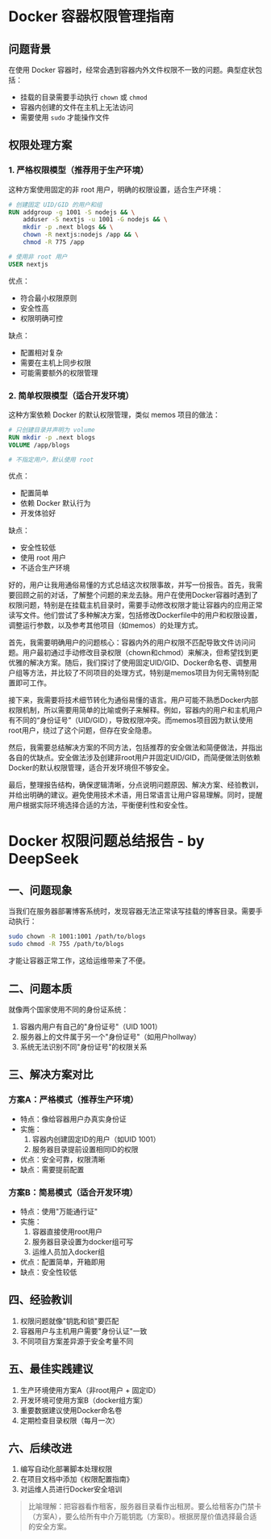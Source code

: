 # Docker 容器权限管理指南

## 问题背景

在使用 Docker 容器时，经常会遇到容器内外文件权限不一致的问题。典型症状包括：
- 挂载的目录需要手动执行 `chown` 或 `chmod`
- 容器内创建的文件在主机上无法访问
- 需要使用 `sudo` 才能操作文件

## 权限处理方案

### 1. 严格权限模型（推荐用于生产环境）

这种方案使用固定的非 root 用户，明确的权限设置，适合生产环境：

```dockerfile
# 创建固定 UID/GID 的用户和组
RUN addgroup -g 1001 -S nodejs && \
    adduser -S nextjs -u 1001 -G nodejs && \
    mkdir -p .next blogs && \
    chown -R nextjs:nodejs /app && \
    chmod -R 775 /app

# 使用非 root 用户
USER nextjs
```

优点：
- 符合最小权限原则
- 安全性高
- 权限明确可控

缺点：
- 配置相对复杂
- 需要在主机上同步权限
- 可能需要额外的权限管理

### 2. 简单权限模型（适合开发环境）

这种方案依赖 Docker 的默认权限管理，类似 memos 项目的做法：

```dockerfile
# 只创建目录并声明为 volume
RUN mkdir -p .next blogs
VOLUME /app/blogs

# 不指定用户，默认使用 root
```

优点：
- 配置简单
- 依赖 Docker 默认行为
- 开发体验好

缺点：
- 安全性较低
- 使用 root 用户
- 不适合生产环境

<think>
好的，用户让我用通俗易懂的方式总结这次权限事故，并写一份报告。首先，我需要回顾之前的对话，了解整个问题的来龙去脉。用户在使用Docker容器时遇到了权限问题，特别是在挂载主机目录时，需要手动修改权限才能让容器内的应用正常读写文件。他们尝试了多种解决方案，包括修改Dockerfile中的用户和权限设置，调整运行参数，以及参考其他项目（如memos）的处理方式。

首先，我需要明确用户的问题核心：容器内外的用户权限不匹配导致文件访问问题。用户最初通过手动修改目录权限（chown和chmod）来解决，但希望找到更优雅的解决方案。随后，我们探讨了使用固定UID/GID、Docker命名卷、调整用户组等方法，并比较了不同项目的处理方式，特别是memos项目为何无需特别配置即可工作。

接下来，我需要将技术细节转化为通俗易懂的语言。用户可能不熟悉Docker内部权限机制，所以需要用简单的比喻或例子来解释。例如，容器内的用户和主机用户有不同的“身份证号”（UID/GID），导致权限冲突。而memos项目因为默认使用root用户，绕过了这个问题，但存在安全隐患。

然后，我需要总结解决方案的不同方法，包括推荐的安全做法和简便做法，并指出各自的优缺点。安全做法涉及创建非root用户并固定UID/GID，而简便做法则依赖Docker的默认权限管理，适合开发环境但不够安全。

最后，整理报告结构，确保逻辑清晰，分点说明问题原因、解决方案、经验教训，并给出明确的建议。避免使用技术术语，用日常语言让用户容易理解。同时，提醒用户根据实际环境选择合适的方法，平衡便利性和安全性。
</think>

# Docker 权限问题总结报告 - by DeepSeek

## 一、问题现象
当我们在服务器部署博客系统时，发现容器无法正常读写挂载的博客目录。需要手动执行：
```bash
sudo chown -R 1001:1001 /path/to/blogs
sudo chmod -R 755 /path/to/blogs
```
才能让容器正常工作，这给运维带来了不便。

## 二、问题本质
就像两个国家使用不同的身份证系统：
1. 容器内用户有自己的"身份证号"（UID 1001）
2. 服务器上的文件属于另一个"身份证号"（如用户hollway）
3. 系统无法识别不同"身份证号"的权限关系

## 三、解决方案对比
### 方案A：严格模式（推荐生产环境）
- 特点：像给容器用户办真实身份证
- 实施：
  1. 容器内创建固定ID的用户（如UID 1001）
  2. 服务器目录提前设置相同ID的权限
- 优点：安全可靠，权限清晰
- 缺点：需要提前配置

### 方案B：简易模式（适合开发环境）
- 特点：使用"万能通行证"
- 实施：
  1. 容器直接使用root用户
  2. 服务器目录设置为docker组可写
  3. 运维人员加入docker组
- 优点：配置简单，开箱即用
- 缺点：安全性较低

## 四、经验教训
1. 权限问题就像"钥匙和锁"要匹配
2. 容器用户与主机用户需要"身份认证"一致
3. 不同项目方案差异源于安全考量不同

## 五、最佳实践建议
1. 生产环境使用方案A（非root用户 + 固定ID）
2. 开发环境可使用方案B（docker组方案）
3. 重要数据建议使用Docker命名卷
4. 定期检查目录权限（每月一次）

## 六、后续改进
1. 编写自动化部署脚本处理权限
2. 在项目文档中添加《权限配置指南》
3. 对运维人员进行Docker安全培训

> 比喻理解：把容器看作租客，服务器目录看作出租房。要么给租客办门禁卡（方案A），要么给所有中介万能钥匙（方案B）。根据房屋价值选择最合适的安全方案。
